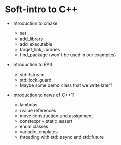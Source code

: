 # Soft-intro to C++

* Introduction to cmake
  * set
  * add_library
  * add_executable
  * target_link_libraries
  * find_package (won't be used in our examples)


* Introduction to RAII
  * std::fstream
  * std::lock_guard
  * Maybe some demo class that we write later?
* Introduction to news of C++11
  * lambdas
  * rvalue references
  * move construction and assignment
  * constexpr + static_assert
  * enum classes
  * variadic templates
  * threading with std::async and std::future

